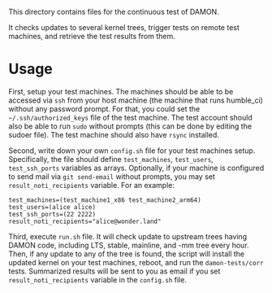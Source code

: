 This directory contains files for the continuous test of DAMON.

It checks updates to several kernel trees, trigger tests on remote test
machines, and retrieve the test results from them.

Usage
=====

First, setup your test machines.  The machines should be able to be accessed
via `ssh` from your host machine (the machine that runs humble_ci) without any
password prompt.  For that, you could set the `~/.ssh/authorized_keys` file of
the test machine.  The test account should also be able to run `sudo` without
prompts (this can be done by editing the sudoer file).  The test machine should
also have `rsync` installed.

Second, write down your own `config.sh` file for your test machines setup.
Specifically, the file should define `test_machines`, `test_users`,
`test_ssh_ports` variables as arrays.  Optionally, if your machine is
configured to send mail via `git send-email` without prompts, you may set
`result_noti_recipients` variable.  For an example:

    test_machines=(test_machine1_x86 test_machine2_arm64)
    test_users=(alice alice)
    test_ssh_ports=(22 2222)
    result_noti_recipients="alice@wonder.land"

Third, execute `run.sh` file.  It will check update to upstream trees having
DAMON code, including LTS, stable, mainline, and -mm tree every hour.  Then, if
any update to any of the tree is found, the script will install the updated
kernel on your test machines, reboot, and run the `damon-tests/corr` tests.
Summarized results will be sent to you as email if you set
`result_noti_recipients` variable in the `config.sh` file.

